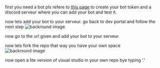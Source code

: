 first you need a bot pls refere to [this page](https://github.com/reactiflux/discord-irc/wiki/Creating-a-discord-bot-&-getting-a-token) to create your bot token and a discord serveur where you can add your bot and test it.

now lets add your bot to your serveur.
go back to dev portal and follow the next step
<img src="https://iili.io/HIzGrD7.png" alt="backround image"/>

now go to the url given and add your bot to your serveur


now lets fork the repo that way you have your own space 
<img src="https://imgs.search.brave.com/-C0qn0ZceVMaEsy5H0vZ3oYrCXGkuX_3VyWg4695Kuk/rs:fit:1007:225:1/g:ce/aHR0cHM6Ly90c2Uz/Lm1tLmJpbmcubmV0/L3RoP2lkPU9JUC5u/dUpDRDRtTDE0dW9O/NEFOODYySTZ3SGFE/ZiZwaWQ9QXBp" alt="backround image"/>

now open a lite version of visual studio in your own repo bye typing '.' 

